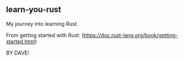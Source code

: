 ## learn-you-rust

My journey into learning Rust.

From getting started with Rust: (https://doc.rust-lang.org/book/getting-started.html)


BY DAVE!
